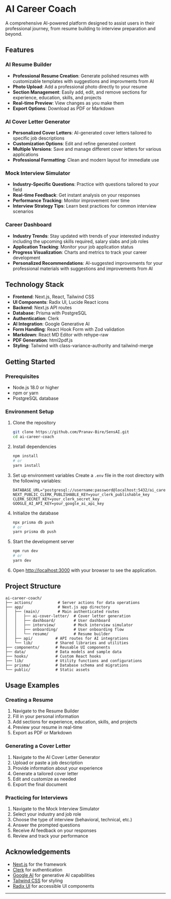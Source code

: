 # AI Career Coach 

A comprehensive AI-powered platform designed to assist users in their professional journey, from resume building to interview preparation and beyond.


##  Features

###  AI Resume Builder
- **Professional Resume Creation**: Generate polished resumes with customizable templates with suggestions and improvments from AI
- **Photo Upload**: Add a professional photo directly to your resume
- **Section Management**: Easily add, edit, and remove sections for experience, education, skills, and projects
- **Real-time Preview**: View changes as you make them
- **Export Options**: Download as PDF or Markdown

###  AI Cover Letter Generator
- **Personalized Cover Letters**: AI-generated cover letters tailored to specific job descriptions
- **Customization Options**: Edit and refine generated content
- **Multiple Versions**: Save and manage different cover letters for various applications
- **Professional Formatting**: Clean and modern layout for immediate use

###  Mock Interview Simulator
- **Industry-Specific Questions**: Practice with questions tailored to your field
- **Real-time Feedback**: Get instant analysis on your responses
- **Performance Tracking**: Monitor improvement over time
- **Interview Strategy Tips**: Learn best practices for common interview scenarios

###  Career Dashboard
- **Industry Trends**: Stay updated with trends of your interested industry including the upcoming skills required, salary slabs and job roles
- **Application Tracking**: Monitor your job application status
- **Progress Visualization**: Charts and metrics to track your career development
- **Personalized Recommendations**: AI-suggested improvements for your professional materials with suggestions and improvements from AI


##  Technology Stack

- **Frontend**: Next.js, React, Tailwind CSS
- **UI Components**: Radix UI, Lucide React icons
- **Backend**: Next.js API routes
- **Database**: Prisma with PostgreSQL
- **Authentication**: Clerk
- **AI Integration**: Google Generative AI
- **Form Handling**: React Hook Form with Zod validation
- **Markdown**: React MD Editor with rehype-raw
- **PDF Generation**: html2pdf.js
- **Styling**: Tailwind with class-variance-authority and tailwind-merge

##  Getting Started

### Prerequisites
- Node.js 18.0 or higher
- npm or yarn
- PostgreSQL database

### Environment Setup
1. Clone the repository
   ```bash
   git clone https://github.com/Pranav-Bire/SensAI.git
   cd ai-career-coach
   ```

2. Install dependencies
   ```bash
   npm install
   # or
   yarn install
   ```

3. Set up environment variables
   Create a `.env` file in the root directory with the following variables:
   ```
   DATABASE_URL="postgresql://username:password@localhost:5432/ai_career_coach"
   NEXT_PUBLIC_CLERK_PUBLISHABLE_KEY=your_clerk_publishable_key
   CLERK_SECRET_KEY=your_clerk_secret_key
   GOOGLE_AI_API_KEY=your_google_ai_api_key
   ```

4. Initialize the database
   ```bash
   npx prisma db push
   # or
   yarn prisma db push
   ```

5. Start the development server
   ```bash
   npm run dev
   # or
   yarn dev
   ```

6. Open [http://localhost:3000](http://localhost:3000) with your browser to see the application.

##  Project Structure

```
ai-career-coach/
├── actions/           # Server actions for data operations
├── app/               # Next.js app directory
│   ├── (main)/        # Main authenticated routes
│   │   ├── ai-cover-letter/  # Cover letter generation
│   │   ├── dashboard/        # User dashboard
│   │   ├── interview/        # Mock interview simulator
│   │   ├── onboarding/       # User onboarding flow
│   │   └── resume/           # Resume builder
│   ├── api/          # API routes for AI integrations
│   └── lib/          # Shared libraries and utilities
├── components/       # Reusable UI components
├── data/             # Data models and sample data
├── hooks/            # Custom React hooks
├── lib/              # Utility functions and configurations
├── prisma/           # Database schema and migrations
└── public/           # Static assets
```

##  Usage Examples

### Creating a Resume
1. Navigate to the Resume Builder
2. Fill in your personal information
3. Add sections for experience, education, skills, and projects
4. Preview your resume in real-time
5. Export as PDF or Markdown

### Generating a Cover Letter
1. Navigate to the AI Cover Letter Generator
2. Upload or paste a job description
3. Provide information about your experience
4. Generate a tailored cover letter
5. Edit and customize as needed
6. Export the final document

### Practicing for Interviews
1. Navigate to the Mock Interview Simulator
2. Select your industry and job role
3. Choose the type of interview (behavioral, technical, etc.)
4. Answer the prompted questions
5. Receive AI feedback on your responses
6. Review and track your performance



##  Acknowledgements
- [Next.js](https://nextjs.org) for the framework
- [Clerk](https://clerk.dev) for authentication
- [Google AI](https://ai.google.dev) for generative AI capabilities
- [Tailwind CSS](https://tailwindcss.com) for styling
- [Radix UI](https://www.radix-ui.com) for accessible UI components

---



